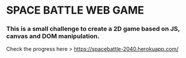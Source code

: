 # SPACE BATTLE WEB GAME

### This is a small challenge to create a 2D game based on JS, canvas and DOM manipulation.

Check the progress here > https://spacebattle-2040.herokuapp.com/

